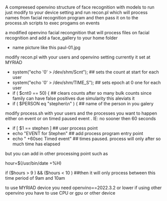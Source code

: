 A compreesed openvino structure of face recognition with models
to run just modify to your device setting and run recon.pl  which will process names from  facial recognition program and then pass it on to the process.sh  scripts to exec progams on events 

a modified openvino facial recongnition that will process files   on facial recognition and add a face_gallery to your home folder
 - name picture like this paul-01.jpg
   
 modify   recon.pl   with your users and  openvino setting   currently it set at MYRIAD
 
  - system("echo '0' > /dev/shm/Scnt");  ## sets the count at start for each user
  - system("echo '0' > /dev/shm/TIME_S"); ## sets epoch at 0 one for each user
  - if ( $cnt0 == 50) {  ## clears counts  after so many bulk counts  since family can have false positives due simularity this aleviats it
  - if ( $PERSON eq "stephen\n" ) {  ## name of the person in you galery

 modify process.sh with your users and the processes you want to happen  either on event or on timed paused event . IE: no sooner then 60 seconds
  - if [ $1 == stephen ]  ## user process point
  - echo "EVENT for Stephen"  ##  add process program  entry point
  - echo "  +60sec Timed event"  ##  times paused. process will only after so much time has elapsed

 but you can add in other processing point  such as 
 
 hour=$(/usr/bin/date +%H)
 
 if ($hours > 9 )  && ($hours < 10 )  ##then it will only process  between this time period of 9am and 10am

 to use MYRIAD device you need openvino==2022.3.2  or lower  if using 
  other openvino  you have to use CPU or gpu or other device 
